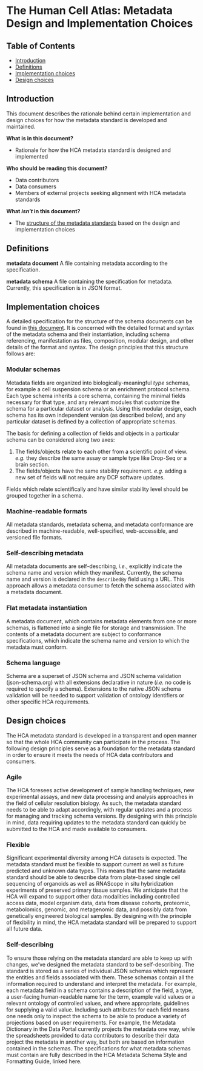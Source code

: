 # The Human Cell Atlas: Metadata Design and Implementation Choices

## Table of Contents
- [Introduction](#introduction)
- [Definitions](#definitions)
- [Implementation choices](#implementation-choices)
- [Design choices](#design-choices)

## Introduction

This document describes the rationale behind certain implementation and design choices for how the metadata standard is developed and maintained.

**What is in this document?**
- Rationale for how the HCA metadata standard is designed and implemented

**Who should be reading this document?**
 - Data contributors
 - Data consumers
 - Members of external projects seeking alignment with HCA metadata standards

**What *isn't* in this document?**
- The [structure of the metadata standards](structure.md) based on the design and implementation choices
 
## Definitions

**metadata document**  A file containing metadata according to the specification.

**metadata schema**  A file containing the specification for metadata. Currently, this specification is in JSON format.

## Implementation choices

A detailed specification for the structure of the schema documents can be found in [this document](https://docs.google.com/document/d/1pxQj7BfM8HHgD4ilm4dlvZuZATfJkNC5s_-TUoA4lYA/edit?usp=sharing). It is concerned with the detailed format and syntax of the metadata schema and their instantiation, including schema referencing, manifestation as files, composition, modular design, and other details of the format and syntax. The design principles that this structure follows are:

### Modular schemas

Metadata fields are organized into biologically-meaningful *type* schemas, for example a cell suspension schema or an enrichment protocol schema. Each type schema inherits a  core schema, containing the minimal fields necessary for that type, and any relevant modules that customize the schema for a particular dataset or analysis. Using this modular design, each schema has its own independent version (as described below), and any particular dataset is defined by a collection of appropriate schemas.

The basis for defining a collection of fields and objects in a particular schema can be considered along two axes: 
 1. The fields/objects relate to each other from a scientific point of view. *e.g.* they describe the same assay or sample type like Drop-Seq or a brain section.
 1. The fields/objects have the same stability requirement. *e.g.* adding a new set of fields will not require any DCP software updates. 
 
 Fields which relate scientifically and have similar stability level should be grouped together in a schema.

### Machine-readable formats

All metadata standards, metadata schema, and metadata conformance are described in machine-readable, well-specified, web-accessible, and versioned file formats.

### Self-describing metadata

All metadata documents are self-describing, *i.e.*, explicitly indicate the schema name and version which they manifest. Currently, the schema name and version is declared in the `describedBy` field using a URL. This approach allows a metadata consumer to fetch the schema associated with a metadata document.

### Flat metadata instantiation

A metadata document, which contains metadata elements from one or more schemas, is flattened into a single file for storage and transmission. The contents of a metadata document are subject to conformance specifications, which indicate the schema name and version to which the metadata must conform.

### Schema language

Schema are a superset of JSON schema and JSON schema validation (json-schema.org) with all extensions declarative in nature (*i.e.* no code is required to specify a schema). Extensions to the native JSON schema validation will be needed to support validation of ontology identifiers or other specific HCA requirements. 

## Design choices

The HCA metadata standard is developed in a transparent and open manner so that the whole HCA community can participate in the process. The following design principles serve as a foundation for the metadata standard in order to ensure it meets the needs of HCA data contributors and consumers.

### Agile

The HCA foresees active development of sample handling techniques, new experimental assays, and new data processing and analysis approaches in the field of cellular resolution biology. As such, the metadata standard needs to be able to adapt accordingly, with regular updates and a process for managing and tracking schema versions. By designing with this principle in mind, data requiring updates to the metadata standard can quickly be submitted to the HCA and made available to consumers.

### Flexible

Significant experimental diversity among HCA datasets is expected. The metadata standard must be flexible to support current as well as future predicted and unknown data types. This means that the same metadata standard should be able to describe data from plate-based single cell sequencing of organoids as well as RNAScope in situ hybridization experiments of preserved primary tissue samples. We anticipate that the HCA will expand to support other data modalities including controlled access data, model organism data, data from disease cohorts, proteomic, metabolomics, genomic, and metagenomic data, and possibly data from genetically engineered biological samples. By designing with the principle of flexibility in mind, the HCA metadata standard will be prepared to support all future data.

### Self-describing

To ensure those relying on the metadata standard are able to keep up with changes, we’ve designed the metadata standard to be self-describing. The standard is stored as a series of individual JSON schemas which represent the entities and fields associated with them. These schemas contain all the information required to understand and interpret the metadata. For example, each metadata field in a schema contains a description of the field, a type, a user-facing human-readable name for the term, example valid values or a relevant ontology of controlled values, and where appropriate, guidelines for supplying a valid value. Including such attributes for each field means one needs only to inspect the schema to be able to produce a variety of projections based on user requirements. For example, the Metadata Dictionary in the Data Portal currently projects the metadata one way, while the spreadsheets provided to data contributors to describe their data project the metadata in another way, but both are based on information contained in the schemas. The specifications for what metadata schemas must contain are fully described in the HCA Metadata Schema Style and Formatting Guide, linked here.
